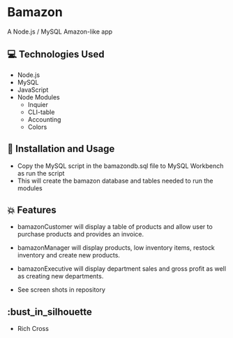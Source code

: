 # Bamazon

A Node.js / MySQL Amazon-like app


## :computer: Technologies Used 
 
* Node.js
* MySQL
* JavaScript
* Node Modules
	* Inquier
	* CLI-table
	* Accounting
    * Colors 

## :dvd: Installation and Usage 

* Copy the MySQL script in the bamazondb.sql file to MySQL Workbench as run the script
* This will create the bamazon database and tables needed to run the modules

## :boom: Features

* bamazonCustomer will display a table of products and allow user to purchase products and provides an invoice.
* bamazonManager will display products, low inventory items, restock inventory and create new products.
* bamazonExecutive will display department sales and gross profit as well as creating new departments.

* See screen shots in repository


## :bust_in_silhouette

* Rich Cross 



